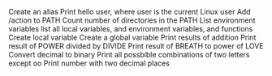 Create an alias
Print hello user, where user is the current Linux user
Add /action to PATH
Count number of directories in the PATH
List environment variables
list all local variables, and environment variables, and functions
Create local variable
Create a global variable
Print results of addition
Print result of POWER divided by DIVIDE
Print result of BREATH to power of LOVE
Convert decimal to binary
Print all possbible combinations of two letters except oo
Print number with two decimal places
